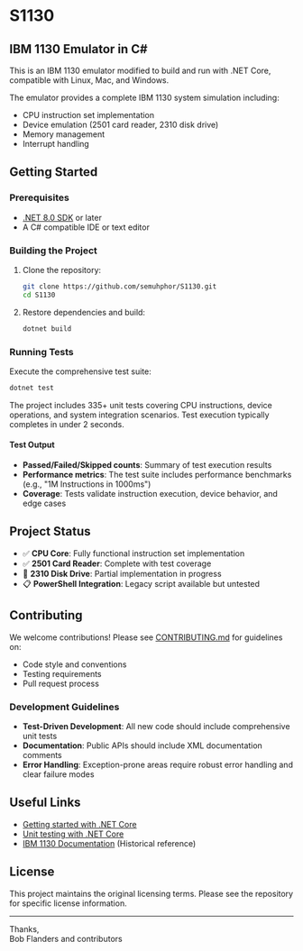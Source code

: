 S1130
=====

## IBM 1130 Emulator in C#

This is an IBM 1130 emulator modified to build and run with .NET Core, compatible with Linux, Mac, and Windows. 

The emulator provides a complete IBM 1130 system simulation including:
- CPU instruction set implementation
- Device emulation (2501 card reader, 2310 disk drive)
- Memory management
- Interrupt handling

## Getting Started

### Prerequisites

- [.NET 8.0 SDK](https://dotnet.microsoft.com/download) or later
- A C# compatible IDE or text editor

### Building the Project

1. Clone the repository:
   ```bash
   git clone https://github.com/semuhphor/S1130.git
   cd S1130
   ```

2. Restore dependencies and build:
   ```bash
   dotnet build
   ```

### Running Tests

Execute the comprehensive test suite:
```bash
dotnet test
```

The project includes 335+ unit tests covering CPU instructions, device operations, and system integration scenarios. Test execution typically completes in under 2 seconds.

#### Test Output
- **Passed/Failed/Skipped counts**: Summary of test execution results
- **Performance metrics**: The test suite includes performance benchmarks (e.g., "1M Instructions in 1000ms")
- **Coverage**: Tests validate instruction execution, device behavior, and edge cases

## Project Status

- ✅ **CPU Core**: Fully functional instruction set implementation
- ✅ **2501 Card Reader**: Complete with test coverage
- 🚧 **2310 Disk Drive**: Partial implementation in progress
- 📋 **PowerShell Integration**: Legacy script available but untested

## Contributing

We welcome contributions! Please see [CONTRIBUTING.md](CONTRIBUTING.md) for guidelines on:
- Code style and conventions  
- Testing requirements
- Pull request process

### Development Guidelines

- **Test-Driven Development**: All new code should include comprehensive unit tests
- **Documentation**: Public APIs should include XML documentation comments
- **Error Handling**: Exception-prone areas require robust error handling and clear failure modes

## Useful Links

- [Getting started with .NET Core](https://www.microsoft.com/net/core)
- [Unit testing with .NET Core](https://docs.microsoft.com/en-us/dotnet/articles/core/testing/unit-testing-with-dotnet-test)
- [IBM 1130 Documentation](https://en.wikipedia.org/wiki/IBM_1130) (Historical reference)

## License

This project maintains the original licensing terms. Please see the repository for specific license information.

---

Thanks,  
Bob Flanders and contributors
